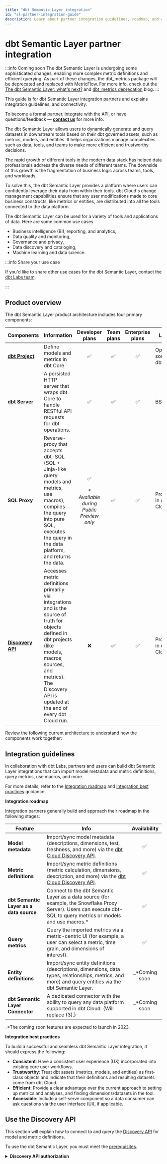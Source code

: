 ```yaml
---
title: "dbt Semantic Layer integration" 
id: "sl-partner-integration-guide"
description: Learn about partner integration guidelines, roadmap, and connectivity. 
---
```


# dbt Semantic Layer partner integration

:::info Coming soon
The dbt Semantic Layer is undergoing some sophisticated changes, enabling more complex metric definitions and efficient querying. As part of these changes, the dbt_metrics package will be deprecated and replaced with MetricFlow. For more info, check out the [The dbt Semantic Layer: what's next?](https://www.getdbt.com/blog/dbt-semantic-layer-whats-next/) and [dbt_metrics deprecation](https://docs.getdbt.com/blog/deprecating-dbt-metrics) blog.
:::

This guide is for dbt Semantic Layer integration partners and explains integration guidelines, and connectivity.<br />

To become a formal partner, integrate with the API, or have questions/feedback &mdash; **[contact us](mailto:semantic-layer@dbtlabs.com)** for more info.

The dbt Semantic Layer allows users to dynamically generate and query datasets in downstream tools based on their dbt governed assets, such as metrics, models, and entities. It helps organizations manage complexities such as data, tools, and teams to make more efficient and trustworthy decisions.

The rapid growth of different tools in the modern data stack has helped data professionals address the diverse needs of different teams. The downside of this growth is the fragmentation of business logic across teams, tools, and workloads. 

To solve this, the dbt Semantic Layer provides a platform where users can confidently leverage their data from within their tools. dbt Cloud's change management capabilities ensure that any user modifications made to core business constructs, like metrics or entities, are distributed into all the tools connected to the data platform.

The dbt Semantic Layer can be used for a variety of tools and applications of data. Here are some common use cases

* Business intelligence (BI), reporting, and analytics,
* Data quality and monitoring,
* Governance and privacy,
* Data discovery and cataloging,
* Machine learning and data science.

:::info Share your use case

If you'd like to share other use cases for the dbt Semantic Layer, contact the [dbt Labs team](mailto:semantic-layer@dbtlabs.com).

:::


## Product overview

The dbt Semantic Layer product architecture includes four primary components:

| Components | Information | Developer plans | Team plans | Enterprise plans | License |
| --- | --- | :---: | :---: | :---: | --- |
| **[dbt Project](/docs/build/metrics)** | Define models and metrics in dbt Core. | ✅ | ✅ |  ✅  | Open source in dbt Core |
| **[dbt Server](https://github.com/dbt-labs/dbt-server)**| A persisted HTTP server that wraps dbt Core to handle RESTful API requests for dbt operations. | ✅ | ✅ | ✅ | BSL |
| **SQL Proxy** | Reverse-proxy that accepts dbt-SQL (SQL + Jinja-like query models and metrics, use macros), compiles the query into pure SQL, executes the query in the data platform, and returns the data. | ✅ <br></br>_* Available during Public Preview only_ | ✅ | ✅ | Proprietary in dbt Cloud |
| **[Discovery API](/docs/dbt-cloud-apis/discovery-api)**  | Accesses metric definitions primarily via integrations and is the source of truth for objects defined in dbt projects (like models, macros, sources, and metrics). The Discovery API is updated at the end of every dbt Cloud run. | ❌ | ✅ | ✅ | Proprietary in dbt Cloud |
    
Review the following current architecture to understand how the components work together:
  
<Lightbox src="/img/docs/dbt-cloud/semantic-layer/sl-architecture-flow.png" title="Current product architecture" />


## Integration guidelines

In collaboration with dbt Labs, partners and users can build dbt Semantic Layer integrations that can import model metadata and metric definitions, query metrics, use macros, and more. 

For more details, refer to the [Integration roadmap](#integration) and [Integration best practices](#best-practices) guidance.

**Integration roadmap <a id="integration"></a>** 

Integration partners generally build and approach their roadmap in the following stages:

| Feature  |  Info | Availability |
|----------|-------|:------------:|
| **Model metadata**  |  Import/sync model metadata (descriptions, dimensions, test, freshness, and more) via the [dbt Cloud Discovery API](/docs/dbt-cloud-apis/discovery-api). | ✅ |
| **Metric definitions**  | Import/sync metric definitions (metric calculation, dimensions, description, and more) via the [dbt Cloud Discovery API](/docs/dbt-cloud-apis/discovery-api). | ✅ |
| **dbt Semantic Layer as a data source**  | Connect to the dbt Semantic Layer as a data source (for example, the Snowflake Proxy Server). Users can execute dbt-SQL to query metrics or models and use macros.* | ✅ |
| **Query metrics**  | Query the imported metrics via a metric-centric UI (for example, a user can select a metric, time grain, and dimensions of interest). | ✅ |
| **Entity definitions**   | Import/sync entity definitions (descriptions, dimensions, data types, relationships, metrics, and more) and query entities via the dbt Semantic Layer. | _*Coming soon |
| **dbt Semantic Layer Connector**   | A dedicated connector with the ability to query any data platform supported in dbt Cloud. (Will replace (3).) | _*Coming soon |

_*The coming soon features are expected to launch in 2023. 

**Integration best practices <a id="best-practices"></a>**

To build a successful and seamless dbt Semantic Layer integration, it should express the following:

- **Consistent**: Have a consistent user experience (UX) incorporated into existing core user workflows.
- **Trustworthy**: Treat dbt assets (metrics, models, and entities) as first-class objects and indicate that their definitions and resulting datasets come from dbt Cloud.
- **Efficient**: Provide a clear advantage over the current approach to setting up metrics and analyses, and finding dimensions/datasets in the tool.
- **Accessible**: Include a self-serve component so a data consumer can ask questions via the user interface (UI), if applicable.


## Use the Discovery API

This section will explain how to connect to and query the [Discovery API](/docs/dbt-cloud-apis/discovery-api) for model and metric definitions. 

To use the dbt Semantic Layer, you must meet the [prerequisites](/docs/use-dbt-semantic-layer/dbt-semantic-layer#prerequisites). 

<details>
  <summary><b>Discovery API authorization</b></summary>
  <div>
    <div>Refer to our <a href="/docs/dbt-cloud-apis/discovery-querying#authorization">Authorization documentation</a> to learn how to authorize requests to the Discovery API.<br></br><br></br>
    
    Metrics-specific queries work identical to existing Discovery API queries. This means existing integrations that query model metadata will work perfectly in the context of metrics.
    </div>
    </div>
    </details>

  <details>
  <summary><b>Query the Discovery API</b></summary>
  <div>
    <div>Test out the Discovery API by using the <a href="https://studio.apollographql.com/sandbox/explorer?endpoint=https%3A%2F%2Fmetadata.cloud.getdbt.com%2Fgraphql">GraphQL sandbox</a> and use this <a href="https://github.com/transform-data/dbt-metadata-client">Python client</a> as a starting point to develop.
    </div>
    </div>
    </details>
    <br></br>

<!-- the following content was used for the <details> portion above. leaving this here for legacy purposes 
**Metadata API authorization**

To learn how to authorize requests to the Metadata API, review the [documentation](/docs/dbt-cloud-apis/discovery-querying#authorization) for more details. Metrics-specific queries work identically to existing Metadata API queries, so existing integrations used to query model metadata will work perfectly in the context of metrics. 

**Query the Metadata API**

Test out the Metadata API by using the [GraphQL sandbox](https://studio.apollographql.com/sandbox/explorer?endpoint=https%3A%2F%2Fmetadata.cloud.getdbt.com%2Fgraphql) and use this [Python client](https://github.com/transform-data/dbt-metadata-client) as a starting point to develop. 

-->

### Query models for a project

You can query model definitions or details about a specific model for a project from a given job.

 
<!--- tabs for listing models and fetching details about specific model --->
<Tabs>

<TabItem value="list" label="Listing models for a job">

This is an example of querying all models that utilize the schema`analytics` from a given job.

```
{  
 models(jobId: 181329, schema: "analytics") {
   name
   status
   compileCompletedAt
   database
   dbtVersion
   runGeneratedAt
   }
}
```
</TabItem>

<TabItem value="exampleresponse" label="Example response with models">

```
{
   "data": {
       "models": [
           {
               "name": "customers",
               "status": "success",
               "compileCompletedAt": "2022-12-15T06:37:24.186Z",
               "database": "analytics",
               "dbtVersion": "1.3.1",
               "runGeneratedAt": "2022-12-15T06:37:25.187Z"
           },
           {
               "name": "stg_customers",
               "status": "success",
               "compileCompletedAt": "2022-12-15T06:37:22.509Z",
               "database": "analytics",
               "dbtVersion": "1.3.1",
               "runGeneratedAt": "2022-12-15T06:37:25.187Z"
           },
           {
               "name": "stg_orders",
               "status": "success",
               "compileCompletedAt": "2022-12-15T06:37:22.509Z",
               "database": "analytics",
               "dbtVersion": "1.3.1",
               "runGeneratedAt": "2022-12-15T06:37:25.187Z"
           }
       ]
   }
}
```
</TabItem>

<TabItem value="details" label="Query details about a specific model">

This is an example of querying details about a specific model, `model.jaffle_shop.customers`, from a given job.

```
{
 model(jobId: 181329, uniqueId: "model.jaffle_shop.customers") {
   parentsModels {
     runId
     uniqueId
     executionTime
   }
 }
}
{
   "data": {
       "model": {
           "parentsModels": [
               {
                   "runId": 105297555,
                   "uniqueId": "model.jaffle_shop.stg_customers",
                   "executionTime": 1.676571846008301
               },
               {
                   "runId": 105297555,
                   "uniqueId": "model.jaffle_shop.stg_orders",
                   "executionTime": 1.631831407546997
               }
           ]
       }
   }
}
```

</TabItem>
</Tabs>

<!--- End tabs for listing models and fetching details about specific model --->

### Query metrics for a project

Query metrics definitions or details for a project from a given job and refer to the following resources: 

- [Metrics query](/docs/dbt-cloud-apis/discovery-schema-metrics) &mdash; Information on how to query the full list of metrics defined in a user’s project with the dbt Cloud Discovery API. 
- [dbt Metrics docs](https://docs.getdbt.com/docs/build/metrics#available-properties) &mdash; Information on the available metric properties. 
- [GraphQL sandbox](https://studio.apollographql.com/sandbox/explorer?endpoint=https%3A%2F%2Fmetadata.cloud.getdbt.com%2Fgraphql) &mdash; Access to test the dbt Cloud Discovery API testing environment.

<!--- tabs for listing, fetching, example, and querying metrics --->
<Tabs>

<TabItem value="list" label="Listing metrics">

This is an example listing metrics from a given job:

```
{
  metrics(jobId: 123) {
    name
    label
    description
    model
    dependsOn
    calculation_method
    expression
    timestamp
    timeGrains
    dimensions
    window
    filters
    tags
    meta
  }
}
```
</TabItem>

<TabItem value="query" label="Query details about a specific metric">

The `metric` query supports all metric properties listed in **Listing metrics**. 
The following abbreviated example is querying details about the metric `new_customers` from job `123`:

This is an example of querying details about a specific metric `new_customers` from a given job `123`.

```
{
  metric(jobId: 123) {
    label
    calculation_method
    timestamp
    timeGrains
    dimensions
  }
}
```

</TabItem>

<TabItem value="exampleapi" label="Example Discovery API response with metrics">

```
{
  "data": {
    "metrics": [
      {
        "uniqueId": "metric.claim_to_fame.total_claim_charges",
        "name": "total_claim_charges",
        "tags": [],
        "label": "Total Claim Charges",
        "calculation_method": "sum",
        "expression": "total_charge_amount",
        "timestamp": "created_at",
        "timeGrains":[
          "day",
          "week",
          "month"
        ],
        "meta": {},  
        "resourceType": "metric",
        "model": {
          "name": "fct_billed_patient_claims"
        }
       },
      {
        "uniqueId": "metric.claim_to_fame.total_billed_diagnoses",
        "name": "total_billed_diagnoses",
        "tags": [],
        "label": "Total Billed Diagnoses",
        "calculation_method": "count_distinct",
        "expression": "diagnosis_id",
        "timestamp": "created_at",
        "timeGrains":[
          "week",
          "month",
          "year"
        ],
        "meta": {},  
        "resourceType": "metric",
        "model": {
          "name": "fct_billed_patient_claims"
        },
      }
     ]
  }
}
```

</TabItem>

<TabItem value="example" label="Example metric definition">

```
metrics:
  - name: total_claim_charges
    label: Total Claim Charges
    model: ref('fct_billed_patient_claims')
    calculation_method: sum
    expression: total_charge_amount
    timestamp: created_at
    time_grains: [day, week, month, all_time]


  - name: total_billed_diagnoses
    label: Total Billed Diagnoses
    model: ref('fct_billed_patient_claims')
    calculation_method: count_distinct
    expression: diagnosis_id
    timestamp: created_at
    time_grains: [day, week, month]
```

</TabItem>

</Tabs>

<!--- End tabs for listing, fetching, example, and querying metrics --->


## Query the dbt Semantic Layer

This section explains how to connect to or query the dbt Semantic Layer Proxy Server to return model data, metric data, and so on. 

When you configure the dbt Semantic Layer, dbt Cloud provides a Proxy Server endpoint that users can connect to as though it's a Snowflake-hosted endpoint. Once the queries are submitted, dbt Cloud will:

1. Compile dbt-sql queries into valid Snowflake SQL,
2. Execute the compiled SQL against the Snowflake data platform,
3. Return the results to the client.

Replace the hostname in your existing data platform connection with the relevant dbt Cloud Proxy Server URL (for example, `abc123.proxy.cloud.getdbt.com`). All queries you submit through the endpoint will be compiled en route to the data platform.* 

*_Note: This approach will change with the new Semantic Layer connection in mid-2023, which will be able to query all data platforms supported in dbt Cloud through dedicated JDBC/ODBC drivers, and eventually an API._


<!--- tabs for running models and running metrics --->
<Tabs>

<TabItem value="metrics" label="Metric queries">

Users can compile and execute metric queries using macros defined in the [dbt-metrics package](https://github.com/dbt-labs/dbt_metrics).  This package:

- Generates the SQL required to accurately calculate the metric definition,
- Supplies helper macros for derived calculations (like month over month, year to date, and so on) time series operations


```
select * 
from {{ metrics.calculate(
    metric_list=[metric('customers'), metric(‘revenue’)],
    grain='week',
    dimensions=['plan', 'country'],
    secondary_calculations=[
        metrics.period_to_date(aggregate="sum", period="year"),
        metrics.rolling(aggregate="average", interval=4, alias="avg_past_4wks")
    ],
    start_date='2020-01-01',
    end_date="date_trunc('day', getdate())"
) }}
```

</TabItem>

<TabItem value="models" label="Model queries">

Model queries allow users to query models and use macros from their dbt project.

```
select cents_to_dollars('amount_cents') as amount_dollars 
from {{ ref('orders') }}
```
</TabItem>
</Tabs>

### Entities 
<!-- rewrite a little and include a summary for each tab entry -->

dbt Labs will introduce a new node type, **[entity](https://github.com/dbt-labs/dbt-core/issues/6379)**, when dbt Core version 1.5 launches. It introduces a new and efficient way to define metrics by reusing logic (for example, `time_grains`).  

Entities are semantic objects made up of curated dimensions from models with more metadata defined. Over time, users can standardize metric and entity definitions with packages to speed up development. 

For integrations, entities will provide information like:

- a way to organize metrics based on the entity they reference, and 
- a new consumable and dynamically generated dataset (versus finding a table in the data platform). 

This information will be available alongside the Discovery API, and entities can be directly queried through the dbt Semantic Layer. 

<Lightbox src="/img/docs/dbt-cloud/semantic-layer/entity-lineage.jpg" title="Entity lineage graph" />

:::caution 🚧

Entities are a work in progress &mdash; expect continuous changes and improvements. To stay up-to-date, refer to the [entity discussions](https://github.com/dbt-labs/dbt-core/issues/6379) page. 

:::

<!--- tabs for running entity def, entity metadata response, metric def, metric metadata response, entity queries --->

<Tabs>

<TabItem value="entitydef" label="Entity definition">

Define entities in your dbt project.

```
entities: ## The top-level path of the new node
  - name: [Required] ## The name of the entity
    model: [Required] ## The name of the model that the entity is dependent on
    description: [Optional] ## The description of the entity
    
    dimensions: [Optional] ## The list of dimensions & properties associated with the entity. 
      - include: [Optional] *
      - exclude: [Optional]
      - name: [Required] ## The name of the dimension 
		column_name: [Optional] ## The name of the column in the model if not 1:1. Serves as mapping
		data_type: [Optional] ## The data type of the dimension
		description: [Optional] ## Description of the dimension
		default_timestamp: [Optional] ## Setting datetime dimension as default for metrics
		time_grains: [Optional] ## Acceptable time grains for the datetime dimension
		primary_key: [Optional] ## Whether this dimension is part of the primary key
```
</TabItem>

<TabItem value="entityapi" label="Entity Discovery API response">

Query entities via the Discovery API.

```
"entity.project_name.entity_name": {
      "unique_id": "entity.project_name.entity_name",
      "package_name": "project_name",
      "original_file_path": "models/metric_definitions/ratio_metric.yml",
      "name": "entity_name",
      "model": "ref('model_name')",
      "description": "some description",
      "dimensions": {
				"dimension_name": {
            "name": "dimension_name",
						"column_name": "column_name",
						"default_timestamp": "true",
						"time_grains": "[day, week, month, year]"
            "primary_key": true,
            "data_type": null,
            "description": "TBD",
            "meta": {},
						}
      },
      "resource_type": "entity",
      "meta": {},
      "tags": [],
      "config": {
          "enabled": true,
      },
      "depends_on": {
          "macros": [],
          "nodes": [
              "model.project_name.model_name",
          ]
      },
			"docs": {
        "show": true,
        "node_color": null
      },
      "refs": [
					[
						"model_name",
					]
			],
      "created_at": 1669653016.522599
  },
  ```
</TabItem>

<TabItem value="newmetricdef" label="New metric definition">

How to define new [metrics](/docs/build/metrics) in your dbt project. The metric definition and metadata response will change accordingly once entities are introduced, notably with metrics referencing entities instead of models and inheriting entity dimensions. 

    ```
    metrics: 
		## Always required
	     - name: [Required] ## The name of the metric
		label: [Required] ## The human-readable name of the metric
		calculation_method: [Required] ## The calculation/aggregation used for the metric
		expression: [Required] ## The SQL expression being aggregated/calculated
		entity: [Required] ## The entity being used as the source of the metric

		## Always optional
		description: [Optional] ## Any description about the metric
		timestamp: [Optional] ## The name of the timestamp field to use
		time_grains: [Optional] ## The list of time grains that are permitted
		filters: [Optional] ## The filters of the metric
		window: [Optional] ## The ability to make a metric cumulative over a time period
		config: [Optional] ## Additional information for configuring the output
		
		## Either or dimensions:
			include: [Optional] ## The list of dimensions to be included. Either * or list
			exclude: [Optional] ## The list of dimensions to be excluded from the inherited list
    ```
    
</TabItem>      

<TabItem value="newmetricapi" label="New metric Discovery API response">

```
"metric.project_name.metric_name": {
      "fqn": [
          "project_name",
          "folder_name",
          "metric_name"
      ],
      "unique_id": "metric.project_name.metric_name",
      "package_name": "project_name",
      "root_path": "file_path",
      "path": "file_path",
      "original_file_path": "file_path",
      "name": "metric_name",
      "description": "description",
			"entity": "entity_name",
      "label": "Human readable version",
      "calculation_method": "the calc method",
      "timestamp": "the timestamp field",
      "time_grains": [
          "day",
          "week"
      ],
      "expression": "a field name or sql expression",
      "dimensions": [
				{
				"entity_name": [
          "had_discount",
          "order_country"
					]
				}
      ],
      "window": null,
      "resource_type": "metric",
      "filters": [],
      "meta": {},
      "tags": [],
      "config": {
          "enabled": true
      },
      "unrendered_config": {},
      "sources": [],
      "depends_on": {
          "macros": [],
          "nodes": [
              "entity.projet_name.entity_name",
          ]
      },
      "entities": [
				[
					"entity_name"
				]
			],
      "metrics": ["used for derived metrics"],
      "created_at": 1669653027.290001
  },
  ```
</TabItem>

<TabItem value="entityquery" label="Entity queries">

Query an entity using dbt-SQL. Eventually, users will be able to query entities and dynamically generate datasets using a macro (like with metrics), without having to find specific tables or columns. 

```
select *
from {{ entities.calculate(
	entity_list=[...], [Required, one to start]
       dimensions: [...], [Optional, default is all]
       metrics: [...], [Optional, default is all at finest grain]
       filters: ...
	)}}
  ```
</TabItem>
</Tabs>

### dbt Semantic Layer Connector 

In order to support more data platforms and enhance the user experience, users will be able to connect to a [dbt Cloud-supported data platform](/docs/cloud/connect-data-platform/about-connections) with the dbt Semantic Layer.

Integration partners need to install the [Arrow FlightSQL](https://arrow.apache.org/docs/format/FlightSql.html) JDBC/ODBC driver, which will authenticate with dbt Cloud and the data platform that it queries. 


<Lightbox src="/img/docs/dbt-cloud/semantic-layer/connection-architecture.jpg" title="Envisioned connection architecture" />


### dbt Semantic Layer API 

dbt Cloud will provide a web API that supports:

- Compiling dbt-SQL queries to return their compiled SQL.
- Executing dbt-SQL queries and returning the queried results from the data platform.

The API will be a viable integration point with the dbt Semantic Layer. It will be authorized by a [dbt Cloud service token](/docs/dbt-cloud-apis/service-tokens) and eventually support the invocation of dbt commands (e.g., `dbt run`, `dbt test`, etc.) in the future.


## Contact us

### For dbt Semantic Layer support

For partner and customer support, please email the [Support team](mailto:support@getdbt.com). Please ensure the message includes:

- "Semantic Layer"
- The name of the partner software
- The dbt Cloud account ID of the customer, if you are a partner making the inquiry

### For product and partnerships

If you'd like to become a formal partner, have product feedback/questions, or are interested in integrating, email the [Product and Partnership team](mailto:semantic-layer@dbtlabs.com). 

<!-- rewrite a little and would like to see if i can include a button -->

## Related docs

- [dbt Semantic Layer docs](https://docs.getdbt.com/docs/use-dbt-semantic-layer/dbt-semantic-layer) to learn about the product.
- [dbt Metrics docs](https://docs.getdbt.com/docs/building-a-dbt-project/metrics) for more information about its components.
- [dbt Semantic Layer intro blog](https://www.getdbt.com/blog/dbt-semantic-layer/) and [launch blog](https://www.getdbt.com/blog/frontiers-of-the-dbt-semantic-layer/) to learn more about the product vision and purpose. 
- [dbt Semantic Layer integrations page](https://www.getdbt.com/product/semantic-layer-integrations) for information about the available partner integrations.


